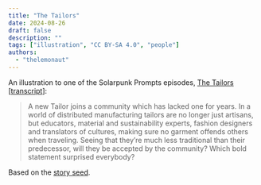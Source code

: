 ```yaml
---
title: "The Tailors"
date: 2024-08-26
draft: false
description: ""
tags: ["illustration", "CC BY-SA 4.0", "people"]
authors:
  - "thelemonaut"
---
```


An illustration to one of the Solarpunk Prompts episodes, [The Tailors](https://podcast.tomasino.org/@SolarpunkPrompts/episodes/the-tailors) [[transcript](https://wiki.tomasino.org/writing/Solarpunk-Prompts---The-tailors)]:

> A new Tailor joins a community which has lacked one for years. In a world of distributed manufacturing tailors are no longer just artisans, but educators, material and sustainability experts, fashion designers and translators of cultures, making sure no garment offends others when traveling. Seeing that they’re much less traditional than their predecessor, will they be accepted by the community? Which bold statement surprised everybody?

Based on the [story seed](/seeds/the-tailors).

